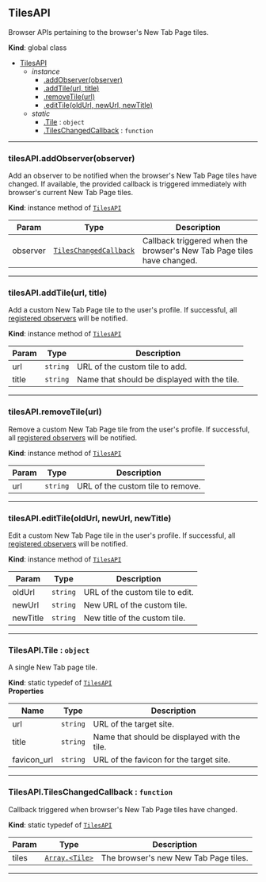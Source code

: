 <a name="TilesAPI"></a>

## TilesAPI
Browser APIs pertaining to the browser's New Tab Page tiles.

**Kind**: global class  

* [TilesAPI](#TilesAPI)
    * _instance_
        * [.addObserver(observer)](#TilesAPI+addObserver)
        * [.addTile(url, title)](#TilesAPI+addTile)
        * [.removeTile(url)](#TilesAPI+removeTile)
        * [.editTile(oldUrl, newUrl, newTitle)](#TilesAPI+editTile)
    * _static_
        * [.Tile](#TilesAPI.Tile) : <code>object</code>
        * [.TilesChangedCallback](#TilesAPI.TilesChangedCallback) : <code>function</code>


* * *

<a name="TilesAPI+addObserver"></a>

### tilesAPI.addObserver(observer)
Add an observer to be notified when the browser's New Tab Page tiles have
changed. If available, the provided callback is triggered immediately with
browser's current New Tab Page tiles.

**Kind**: instance method of [<code>TilesAPI</code>](#TilesAPI)  

| Param | Type | Description |
| --- | --- | --- |
| observer | [<code>TilesChangedCallback</code>](#TilesAPI.TilesChangedCallback) | Callback triggered when        the browser's New Tab Page tiles have changed. |


* * *

<a name="TilesAPI+addTile"></a>

### tilesAPI.addTile(url, title)
Add a custom New Tab Page tile to the user's profile. If successful, all
[registered observers](#TilesAPI+addObserver) will be notified.

**Kind**: instance method of [<code>TilesAPI</code>](#TilesAPI)  

| Param | Type | Description |
| --- | --- | --- |
| url | <code>string</code> | URL of the custom tile to add. |
| title | <code>string</code> | Name that should be displayed with the tile. |


* * *

<a name="TilesAPI+removeTile"></a>

### tilesAPI.removeTile(url)
Remove a custom New Tab Page tile from the user's profile. If successful,
all [registered observers](#TilesAPI+addObserver) will be notified.

**Kind**: instance method of [<code>TilesAPI</code>](#TilesAPI)  

| Param | Type | Description |
| --- | --- | --- |
| url | <code>string</code> | URL of the custom tile to remove. |


* * *

<a name="TilesAPI+editTile"></a>

### tilesAPI.editTile(oldUrl, newUrl, newTitle)
Edit a custom New Tab Page tile in the user's profile. If successful, all
[registered observers](#TilesAPI+addObserver) will be notified.

**Kind**: instance method of [<code>TilesAPI</code>](#TilesAPI)  

| Param | Type | Description |
| --- | --- | --- |
| oldUrl | <code>string</code> | URL of the custom tile to edit. |
| newUrl | <code>string</code> | New URL of the custom tile. |
| newTitle | <code>string</code> | New title of the custom tile. |


* * *

<a name="TilesAPI.Tile"></a>

### TilesAPI.Tile : <code>object</code>
A single New Tab page tile.

**Kind**: static typedef of [<code>TilesAPI</code>](#TilesAPI)  
**Properties**

| Name | Type | Description |
| --- | --- | --- |
| url | <code>string</code> | URL of the target site. |
| title | <code>string</code> | Name that should be displayed with the tile. |
| favicon_url | <code>string</code> | URL of the favicon for the target site. |


* * *

<a name="TilesAPI.TilesChangedCallback"></a>

### TilesAPI.TilesChangedCallback : <code>function</code>
Callback triggered when browser's New Tab Page tiles have changed.

**Kind**: static typedef of [<code>TilesAPI</code>](#TilesAPI)  

| Param | Type | Description |
| --- | --- | --- |
| tiles | [<code>Array.&lt;Tile&gt;</code>](#TilesAPI.Tile) | The browser's new New Tab Page tiles. |


* * *

